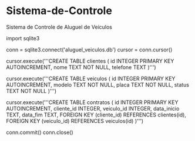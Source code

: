 # Sistema-de-Controle
Sistema de Controle de Aluguel de Veículos

import sqlite3

conn = sqlite3.connect('aluguel_veiculos.db')
cursor = conn.cursor()

cursor.execute('''CREATE TABLE clientes (
    id INTEGER PRIMARY KEY AUTOINCREMENT,
    nome TEXT NOT NULL,
    telefone TEXT
)''')

cursor.execute('''CREATE TABLE veiculos (
    id INTEGER PRIMARY KEY AUTOINCREMENT,
    modelo TEXT NOT NULL,
    placa TEXT NOT NULL,
    status TEXT NOT NULL
)''')

cursor.execute('''CREATE TABLE contratos (
    id INTEGER PRIMARY KEY AUTOINCREMENT,
    cliente_id INTEGER,
    veiculo_id INTEGER,
    data_inicio TEXT,
    data_fim TEXT,
    FOREIGN KEY (cliente_id) REFERENCES clientes(id),
    FOREIGN KEY (veiculo_id) REFERENCES veiculos(id)
)''')

conn.commit()
conn.close()
